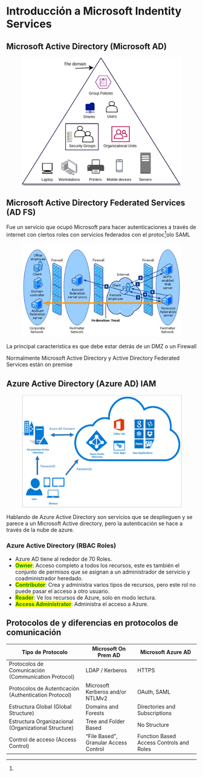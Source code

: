 # Introducción a Microsoft Indentity Services

## Microsoft Active Directory (Microsoft AD)

<figure><img src="../.gitbook/assets/image (7).png" alt=""><figcaption></figcaption></figure>

## Microsoft Active Directory Federated Services (AD FS)

Fue un servicio que ocupó Microsoft para hacer autenticaciones a través de internet con ciertos roles con servicios federados con el protoc[^1]olo SAML

<figure><img src="../.gitbook/assets/image (4).png" alt=""><figcaption></figcaption></figure>

La principal característica es que debe estar detrás de un DMZ  o un Firewall

Normalmente Microsoft Active Directory y Active Directory Federated Services están on premise

## Azure Active Directory (Azure AD) IAM

<figure><img src="../.gitbook/assets/image (2).png" alt=""><figcaption></figcaption></figure>

Hablando de Azure Active Directory son servicios que se desplieguen y se parece a un Microsoft Active directory, pero la autenticación se hace a través de la nube de azure.

### Azure Active Directory (RBAC Roles)

* Azure AD tiene al rededor de 70 Roles.
* <mark style="color:green;">**Owner**</mark>: Acceso completo a todos los recursos, este es también el conjunto de permisos que se asignan a un administrador de servicio y coadministrador heredado.
* <mark style="color:green;">**Contributor**</mark>: Crea y administra varios tipos de recursos, pero este rol no puede pasar el acceso a otro usuario.
* <mark style="color:green;">**Reader**</mark>: Ve los recursos de Azure, solo en modo lectura.
* <mark style="color:green;">**Access Administrator**</mark>: Administra el acceso a Azure.



## Protocolos de y diferencias en protocolos de comunicación

| Tipo de Protocolo                                     | Microsoft On Prem AD                  | Microsoft Azure AD                       |
| ----------------------------------------------------- | ------------------------------------- | ---------------------------------------- |
| Protocolos de Comunicación (Communication Protocol)   | LDAP / Kerberos                       | HTTPS                                    |
| Protocolos de Autenticación (Authentication Protocol) | Microsoft Kerberos and/or NTLMv2      | OAuth, SAML                              |
| Estructura Global (Global Structure)                  | Domains and Forests                   | Directories and Subscriptions            |
| Estructura Organizacional (Organizational Structure)  | Tree and Folder Based                 | No Structure                             |
| Control de acceso (Access Control)                    | “File Based”, Granular Access Control | Function Based Access Controls and Roles |









[^1]: 
